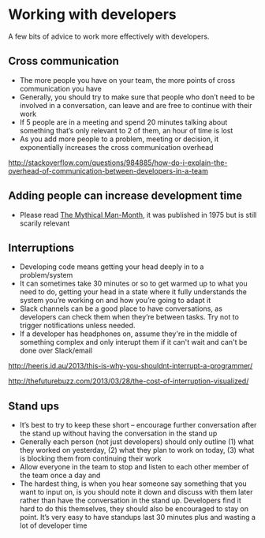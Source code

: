# Working with developers

A few bits of advice to work more effectively with developers.


## Cross communication

-	The more people you have on your team, the more points of cross communication you have
-	Generally, you should try to make sure that people who don’t need to be involved in a conversation, can leave and are free to continue with their work
-	If 5 people are in a meeting and spend 20 minutes talking about something that’s only relevant to 2 of them, an hour of time is lost
-	As you add more people to a problem, meeting or decision, it exponentially increases the cross communication overhead

http://stackoverflow.com/questions/984885/how-do-i-explain-the-overhead-of-communication-between-developers-in-a-team

## Adding people can increase development time

-	Please read [The Mythical Man-Month](https://en.wikipedia.org/wiki/The_Mythical_Man-Month), it was published in 1975 but is still scarily relevant 

## Interruptions

-	Developing code means getting your head deeply in to a problem/system
-	It can sometimes take 30 minutes or so to get warmed up to what you need to do, getting your head in a state where it fully understands the system you’re working on and how you’re going to adapt it
-	Slack channels can be a good place to have conversations, as developers can check them when they’re between tasks. Try not to trigger notifications unless needed.
- If a developer has headphones on, assume they're in the middle of something complex and only interupt them if it can't wait and can't be done over Slack/email

http://heeris.id.au/2013/this-is-why-you-shouldnt-interrupt-a-programmer/

http://thefuturebuzz.com/2013/03/28/the-cost-of-interruption-visualized/


## Stand ups

-	It’s best to try to keep these short – encourage further conversation after the stand up without having the conversation in the stand up
-	Generally each person (not just developers) should only outline (1) what they worked on yesterday, (2) what they plan to work on today, (3) what is blocking them from continuing their work
-	Allow everyone in the team to stop and listen to each other member of the team once a day and 
-	The hardest thing, is when you hear someone say something that you want to input on, is you should note it down and discuss with them later rather than have the conversation in the stand up. Developers find it hard to do this themselves, they should also be encouraged to stay on point. It’s very easy to have standups last 30 minutes plus and wasting a lot of developer time
